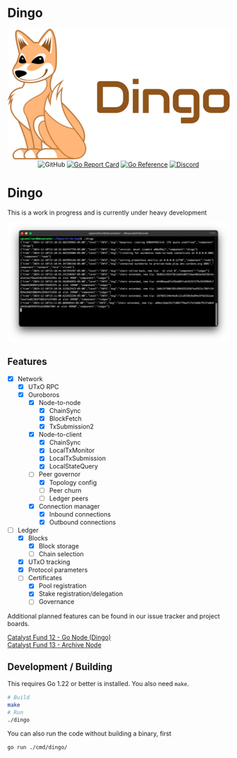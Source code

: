 # Dingo

<div align="center">
  <img src="./.github/assets/dingo-logo-with-text-horizontal.png" alt="Dingo Logo" width="640">
  <br>
  <img alt="GitHub" src="https://img.shields.io/github/license/blinklabs-io/dingo">
  <a href="https://goreportcard.com/report/github.com/blinklabs-io/dingo"><img src="https://goreportcard.com/badge/github.com/blinklabs-io/dingo" alt="Go Report Card"></a>
  <a href="https://pkg.go.dev/github.com/blinklabs-io/dingo"><img src="https://pkg.go.dev/badge/github.com/blinklabs-io/dingo.svg" alt="Go Reference"></a>
  <a href="https://discord.gg/5fPRZnX4qW"><img src="https://img.shields.io/badge/Discord-7289DA?style=flat&logo=discord&logoColor=white" alt="Discord"></a>
</div>

# Dingo

This is a work in progress and is currently under heavy development

<div align="center">
  <img src="./.github/dingo-20241210.png" alt="dingo screenshot" width="640">
</div>

## Features

- [x] Network
  - [x] UTxO RPC
  - [x] Ouroboros
    - [x] Node-to-node
      - [x] ChainSync
      - [x] BlockFetch
      - [x] TxSubmission2
    - [x] Node-to-client
      - [x] ChainSync
      - [x] LocalTxMonitor
      - [x] LocalTxSubmission
      - [x] LocalStateQuery
    - [ ] Peer governor
      - [x] Topology config
      - [ ] Peer churn
      - [ ] Ledger peers
    - [x] Connection manager
      - [x] Inbound connections
      - [x] Outbound connections
- [ ] Ledger
  - [x] Blocks
    - [x] Block storage
    - [ ] Chain selection
  - [x] UTxO tracking
  - [x] Protocol parameters
  - [ ] Certificates
    - [x] Pool registration
    - [x] Stake registration/delegation
    - [ ] Governance

Additional planned features can be found in our issue tracker and project boards.

[Catalyst Fund 12 - Go Node (Dingo)](https://github.com/orgs/blinklabs-io/projects/16)<br/>
[Catalyst Fund 13 - Archive Node](https://github.com/orgs/blinklabs-io/projects/17)

## Development / Building

This requires Go 1.22 or better is installed. You also need `make`.

```bash
# Build
make
# Run
./dingo
```

You can also run the code without building a binary, first
```bash
go run ./cmd/dingo/
```
